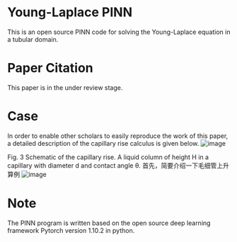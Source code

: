 # Young-Laplace PINN
This is an open source PINN code for solving the Young-Laplace equation in a tubular domain.
# Paper Citation
This paper is in the under review stage.
# Case
In order to enable other scholars to easily reproduce the work of this paper, a detailed description of the capillary rise calculus is given below.
![image](https://github.com/pcl-china/Young-Laplace-PINN/assets/77192706/2e5e587b-0576-42b7-832c-4271241d6c99)

Fig. 3 Schematic of the capillary rise. A liquid column of height H in a capillary with diameter d and contact angle θ.
首先，简要介绍一下毛细管上升算例
![image](https://github.com/pcl-china/Young-Laplace-PINN/assets/77192706/f94a62f0-ce37-4e00-bbc4-e24fe4a79d8e)

# Note
The PINN program is written based on the open source deep learning framework Pytorch version 1.10.2 in python.
